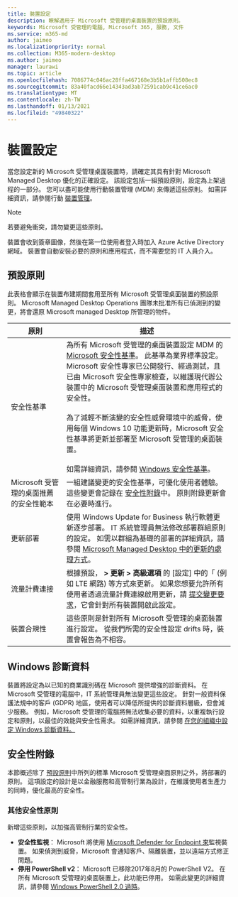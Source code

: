 ```yaml
---
title: 裝置設定
description: 瞭解適用于 Microsoft 受管理的桌面裝置的預設原則。
keywords: Microsoft 受管理的電腦, Microsoft 365, 服務, 文件
ms.service: m365-md
author: jaimeo
ms.localizationpriority: normal
ms.collection: M365-modern-desktop
ms.author: jaimeo
manager: laurawi
ms.topic: article
ms.openlocfilehash: 7086774c046ac28ffa467168e3b5b1affb508ec8
ms.sourcegitcommit: 83a40facd66e14343ad3ab72591cab9c41ce6ac0
ms.translationtype: MT
ms.contentlocale: zh-TW
ms.lasthandoff: 01/13/2021
ms.locfileid: "49840322"
---
```

# <a name="device-configuration"></a>裝置設定


<!--This topic is the target for a "Learn more" link in the Enterprise Agreement (aka.ms/dev-config); do not delete.-->

<!-- Device configuration and Security Addendum-->

當您設定新的 Microsoft 受管理桌面裝置時，請確定其具有針對 Microsoft Managed Desktop 優化的正確設定。 該設定包括一組預設原則，設定為上架過程的一部分。 您可以盡可能使用行動裝置管理 (MDM) 來傳遞這些原則。 如需詳細資訊，請參閱行動 [裝置管理](https://docs.microsoft.com/windows/client-management/mdm/)。 

>[!NOTE]
>若要避免衝突，請勿變更這些原則。

裝置會收到簽章圖像，然後在第一位使用者登入時加入 Azure Active Directory 網域。 裝置會自動安裝必要的原則和應用程式，而不需要您的 IT 人員介入。

## <a name="default-policies"></a>預設原則

此表格會顯示在裝置布建期間套用至所有 Microsoft 受管理桌面裝置的預設原則。 Microsoft Managed Desktop Operations 團隊未批准所有已偵測到的變更，將會還原 Microsoft managed Desktop 所管理的物件。

原則 | 描述
--- | ---
安全性基準 | 為所有 Microsoft 受管理的桌面裝置設定 MDM 的[Microsoft 安全性基準](https://docs.microsoft.com/windows/device-security/windows-security-baselines)。 此基準為業界標準設定。 Microsoft 安全性專家已公開發行、經過測試，且已由 Microsoft 安全性專家檢查，以維護現代辦公裝置中的 Microsoft 受管理桌面裝置和應用程式的安全性。 <br><br>為了減輕不斷演變的安全性威脅環境中的威脅，使用每個 Windows 10 功能更新時，Microsoft 安全性基準將更新並部署至 Microsoft 受管理的桌面裝置。<br><br>如需詳細資訊，請參閱 [Windows 安全性基準](https://docs.microsoft.com/windows/security/threat-protection/windows-security-baselines)。
Microsoft 受管理的桌面推薦的安全性範本 | 一組建議變更的安全性基準，可優化使用者體驗。  這些變更會記錄在 [安全性附錄](#security-addendum)中。 原則附錄更新會在必要時進行。  
更新部署 | 使用 Windows Update for Business 執行軟體更新逐步部署。 IT 系統管理員無法修改部署群組原則的設定。 如需以群組為基礎的部署的詳細資訊，請參閱 [Microsoft Managed Desktop 中的更新的處理方式](updates.md)。
流量計費連接 | 根據預設， **> 更新 > 高級選項** 的 [設定] 中的「 (例如 LTE 網路) 等方式來更新。 如果您想要允許所有使用者透過流量計費連線啟用更新，請 [提交變更要求](../working-with-managed-desktop/admin-support.md)，它會針對所有裝置開啟此設定。
| 裝置合規性 | 這些原則是針對所有 Microsoft 受管理的桌面裝置進行設定。 從我們所需的安全性設定 drifts 時，裝置會報告為不相容。

## <a name="windows-diagnostic-data"></a>Windows 診斷資料

 裝置將設定為以已知的商業識別碼在 Microsoft 提供增強的診斷資料。 在 Microsoft 受管理的電腦中，IT 系統管理員無法變更這些設定。 針對一般資料保護法規中的客戶 (GDPR) 地區，使用者可以降低所提供的診斷資料層級，但會減少服務。 例如，Microsoft 受管理的電腦將無法收集必要的資料，以重複執行設定和原則，以最佳的效能與安全性需求。 如需詳細資訊，請參閱 [在您的組織中設定 Windows 診斷資料。](https://docs.microsoft.com/windows/privacy/configure-windows-diagnostic-data-in-your-organization#enhanced-level)

## <a name="security-addendum"></a>安全性附錄

 本節概述除了 [預設原則](#default-policies)中所列的標準 Microsoft 受管理桌面原則之外，將部署的原則。 這項設定的設計是以金融服務和高管制行業為設計，在維護使用者生產力的同時，優化最高的安全性。

 ### <a name="additional-security-policies"></a>其他安全性原則

 新增這些原則，以加強高管制行業的安全性。 
 - **安全性監視**： Microsoft 將使用 [Microsoft Defender for Endpoint 來](https://docs.microsoft.com/windows/security/threat-protection/windows-defender-atp/windows-defender-advanced-threat-protection)監視裝置。 如果偵測到威脅，Microsoft 會通知客戶、隔離裝置，並以遠端方式修正問題。 
 - **停用 PowerShell v2**： Microsoft 已移除2017年8月的 PowerShell V2。 在所有 Microsoft 受管理的桌面裝置上，此功能已停用。 如需此變更的詳細資訊，請參閱 [Windows PowerShell 2.0 過時](https://devblogs.microsoft.com/powershell/windows-powershell-2-0-deprecation/)。
